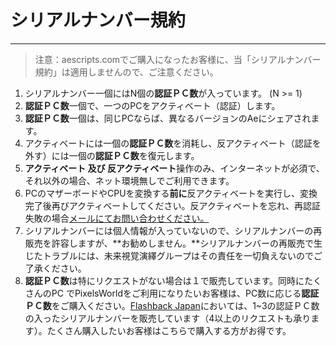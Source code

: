 # シリアルナンバー規約
------

> 注意：aescripts.comでご購入になったお客様に、当「シリアルナンバー規約」は適用しませんので、ご注意ください。

1. シリアルナンバー一個にはN個の**認証ＰＣ数**が入っています。 (N >= 1)
2. **認証ＰＣ数**一個で、一つのPCをアクティベート（認証）します。
3. **認証ＰＣ数**一個は、同じPCならば、異なるバージョンのAeにシェアされます。
4. アクティベートには一個の**認証ＰＣ数**を消耗し、反アクティベート（認証を外す）には一個の**認証ＰＣ数**を復元します。
5. **アクティベート 及び 反アクティベート**操作のみ、インターネットが必須で、それ以外の場合、ネット環境無しでご利用できます。
6. PCのマザーボードやCPUを変換する**前に**反アクティベートを実行し、変換完了後再びアクティベートしてください。反アクティベートを忘れ、再認証失敗の場合[メールにてお問い合わせください。](mailto:zzstarsound@gmail.com)
7. シリアルナンバーには個人情報が入っていないので、シリアルナンバーの再販売を許容しますが、**お勧めしません。**シリアルナンバーの再販売で生じたトラブルには、未来視覚演繹グループはその責任を一切負えないのでご了承ください。
8. **認証ＰＣ数**は特にリクエストがない場合は１で販売しています。同時にたくさんのPC
でPixelsWorldをご利用になりたいお客様は、PC数に応じる**認証ＰＣ数**をご購入ください。[Flashback Japan](https://flashbackj.com/product/pixelsworld)においては、1~3の認証ＰＣ数の入ったシリアルナンバーを販売しています（4以上のリクエストも承ります）。たくさん購入したいお客様はこちらで購入する方がお得です。
